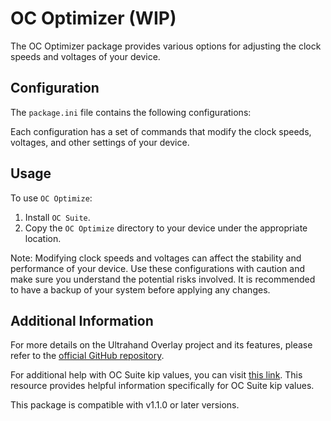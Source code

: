 # OC Optimizer (WIP)

The OC Optimizer package provides various options for adjusting the clock speeds and voltages of your device.

## Configuration

The `package.ini` file contains the following configurations:



Each configuration has a set of commands that modify the clock speeds, voltages, and other settings of your device.

## Usage

To use `OC Optimize`:

1. Install `OC Suite`.
2. Copy the `OC Optimize` directory to your device under the appropriate location.

Note: Modifying clock speeds and voltages can affect the stability and performance of your device. Use these configurations with caution and make sure you understand the potential risks involved. It is recommended to have a backup of your system before applying any changes.

## Additional Information

For more details on the Ultrahand Overlay project and its features, please refer to the [official GitHub repository](https://github.com/ppkantorski/Ultrahand-Overlay).

For additional help with OC Suite kip values, you can visit [this link](https://github.com/hanai3Bi/Switch-OC-Suite/blob/master/Source/Atmosphere/stratosphere/loader/source/oc/customize.cpp). This resource provides helpful information specifically for OC Suite kip values.

This package is compatible with v1.1.0 or later versions.
